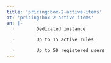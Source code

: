 ```yaml
---
title: 'pricing:box-2-active-items'
pt: 'pricing:box-2-active-items'
en: |-
  ·        Dedicated instance

  ·        Up to 15 active rules

  ·        Up to 50 registered users
---
```


